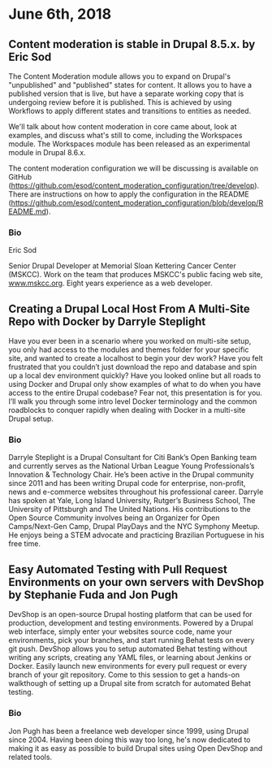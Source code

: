 # June 6th, 2018

## Content moderation is stable in Drupal 8.5.x. by Eric Sod

The Content Moderation module allows you to expand on Drupal's "unpublished" and "published" states for content. It allows you to have a published version that is live, but have a separate working copy that is undergoing review before it is published. This is achieved by using Workflows to apply different states and transitions to entities as needed.

We'll talk about how content moderation in core came about, look at examples, and discuss what's still to come, including the Workspaces module. The Workspaces module has been released as an experimental module in Drupal 8.6.x.

The content moderation configuration we will be discussing is available on GitHub (https://github.com/esod/content_moderation_configuration/tree/develop). There are instructions on how to apply the configuration in the README (https://github.com/esod/content_moderation_configuration/blob/develop/README.md).

### Bio
Eric Sod

Senior Drupal Developer at Memorial Sloan Kettering Cancer Center (MSKCC).
Work on the team that produces MSKCC's public facing web site, www.mskcc.org.
Eight years experience as a web developer.


## Creating a Drupal Local Host From A Multi-Site Repo with Docker by Darryle Steplight

Have you ever been in a scenario where you worked on multi-site setup, you only had access to the modules and themes folder for your specific site, and wanted to create a localhost to begin your dev work? Have you felt frustrated that you couldn’t just download the repo and database and spin up a local dev environment quickly? Have you looked online but all roads to using Docker and Drupal only show examples of what to do when you have access to the entire Drupal codebase? Fear not, this presentation is for you. I’ll walk you through some intro level Docker terminology and the common roadblocks to conquer rapidly when dealing with Docker in a multi-site Drupal setup.

### Bio
Darryle Steplight is a Drupal Consultant for Citi Bank’s Open Banking team and currently serves as the National Urban League Young Professionals’s Innovation & Technology Chair. He’s been active in the Drupal community since 2011 and has been writing Drupal code for enterprise, non-profit, news and e-commerce websites throughout his professional career. Darryle has spoken at Yale, Long Island University, Rutger’s Business School, The University of Pittsburgh and The United Nations. His contributions to the Open Source Community involves being an Organizer for Open Camps/Next-Gen Camp, Drupal PlayDays and the NYC Symphony Meetup. He enjoys being a STEM advocate and practicing Brazilian Portuguese in his free time.


## Easy Automated Testing with Pull Request Environments on your own servers with DevShop by Stephanie Fuda and Jon Pugh

DevShop is an open-source Drupal hosting platform that can be used for production, development and testing environments. Powered by a Drupal web interface, simply enter your websites source code, name your environments, pick your branches, and start running Behat tests on every git push. DevShop allows you to setup automated Behat testing without writing any scripts, creating any YAML files, or learning about Jenkins or Docker. Easily launch new environments for every pull request or every branch of your git repository. Come to this session to get a hands-on walkthough of setting up a Drupal site from scratch for automated Behat testing.

### Bio
Jon Pugh has been a freelance web developer since 1999, using Drupal since 2004. Having been doing this way too long, he's now dedicated to making it as easy as possible to build Drupal sites using Open DevShop and related tools.
